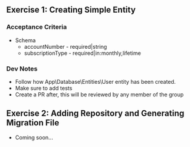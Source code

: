 ## Exercise 1: Creating Simple Entity

### Acceptance Criteria
- Schema
    - accountNumber - required|string
    - subscriptionType - required|in:monthly,lifetime

### Dev Notes
- Follow how App\Database\Entities\User entity has been created.
- Make sure to add tests
- Create a PR after, this will be reviewed by any member of the group

## Exercise 2: Adding Repository and Generating Migration File
- Coming soon...
